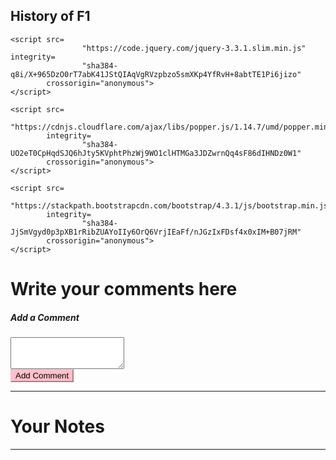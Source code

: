 ## History of F1

<!DOCTYPE html>
<html lang="en">
<head>
    <link rel="stylesheet" href=
            "https://stackpath.bootstrapcdn.com/bootstrap/4.3.1/css/bootstrap.min.css"
          integrity=
                  "sha384-ggOyR0iXCbMQv3Xipma34MD+dH/1fQ784/j6cY/iJTQUOhcWr7x9JvoRxT2MZw1T"
          crossorigin="anonymous">

    <script src=
                    "https://code.jquery.com/jquery-3.3.1.slim.min.js" integrity=
                    "sha384-q8i/X+965DzO0rT7abK41JStQIAqVgRVzpbzo5smXKp4YfRvH+8abtTE1Pi6jizo"
            crossorigin="anonymous">
    </script>

    <script src=
                    "https://cdnjs.cloudflare.com/ajax/libs/popper.js/1.14.7/umd/popper.min.js"
            integrity=
                    "sha384-UO2eT0CpHqdSJQ6hJty5KVphtPhzWj9WO1clHTMGa3JDZwrnQq4sF86dIHNDz0W1"
            crossorigin="anonymous">
    </script>

    <script src=
                    "https://stackpath.bootstrapcdn.com/bootstrap/4.3.1/js/bootstrap.min.js"
            integrity=
                    "sha384-JjSmVgyd0p3pXB1rRibZUAYoIIy6OrQ6VrjIEaFf/nJGzIxFDsf4x0xIM+B07jRM"
            crossorigin="anonymous">
    </script>
</head>

<body>
<div class="container my-3">
    <h1>Write your comments here</h1>
    <div class="card">
        <div class="card-body">
            <h5 class="card-title">
                Add a Comment

</h5>
            <div class="form-group">
					<textarea class="form-control"
                              id="addTxt" rows="3">
					</textarea>
            </div>
            <button onclick="showNotes()" class="btn btn-primary"
                    id="addBtn" style=
                            "background-color:pink; border-color: pink">
                Add Comment
            </button>
        </div>
    </div>
    <hr>
    <h1>Your Notes</h1>
    <hr>

<div id="notes" class=
            "row container-fluid">
    </div>
</div>

<script>
    showNotes();

    // If user adds a note, add it to the localStorage
    let addBtn = document.getElementById("addBtn");
    addBtn.addEventListener("click", function (e) {
        let addTxt = document.getElementById("addTxt");
        let notes = localStorage.getItem("notes");

        if (notes == null) notesObj = [];
        else notesObj = JSON.parse(notes);

        notesObj.push(addTxt.value);
        localStorage.setItem("notes", JSON.stringify(notesObj));
        addTxt.value = "";

        showNotes();
    });

    // Function to show elements from localStorage
    function showNotes() {
        let notes = localStorage.getItem("notes");

        if (notes == null) notesObj = [];
        else notesObj = JSON.parse(notes);

        let html = "";

        notesObj.forEach(function (element, index) {
            html += `<div class="noteCard my-2 mx-2 card"
			style="width: 100%;">
				<div class="card-body">
					<h5 class="card-title">
						Comment ${index + 1}
					</h5>
					<p class="card-text">
						${element}
					</p>
				<button id="${index}" onclick=
					"deleteNote(this.id)"
					class="btn btn-primary" style="background-color:pink; border-color: pink">
					Delete Comment
				</button>
			</div>
		</div>`;
        });

        let notesElm = document.getElementById("notes");

        if (notesObj.length != 0) notesElm.innerHTML = html;
        else
            notesElm.innerHTML = `Nothing to show!
		Use "Add a Note" section above to add notes.`;
    }

    // Function to delete a note
    function deleteNote(index) {
        let notes = localStorage.getItem("notes");

        if (notes == null) notesObj = [];
        else notesObj = JSON.parse(notes);

        notesObj.splice(index, 1);

        localStorage.setItem("notes",
            JSON.stringify(notesObj));

        showNotes();
    }

</script>
</body>
</html>